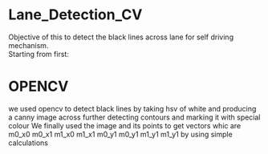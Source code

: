 # Lane_Detection_CV
Objective of this to detect the black lines across lane for self driving mechanism.
<br/> Starting from first:
# OPENCV
we used opencv to detect black lines by taking hsv of white and producing a canny image across further detecting contours and marking it with special colour
We finally used the image and its points to get vectors whic are m0_x0 m0_x1 m1_x0 m1_x1 m0_y1 m0_y1 m1_y1 m1_y1 by using simple calculations
